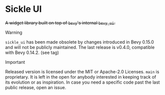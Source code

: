 # Sickle UI

~~A widget library built on top of `bevy`'s internal `bevy_ui`.~~

> [!WARNING]
> `sickle_ui` has been made obsolete by changes introduced in Bevy 0.15.0 and will not be
> publicly maintained. The last release is v0.4.0, compatible with Bevy 0.14.2. (see tag)

> [!IMPORTANT] 
> Released version is licensed under the MIT or Apache-2.0 Licenses.
> `main` is proprietary. It is left in the open for anybody interested in keeping track of its evolution or as inspiration.
> In case you need a specific code past the last public release, open an issue.

